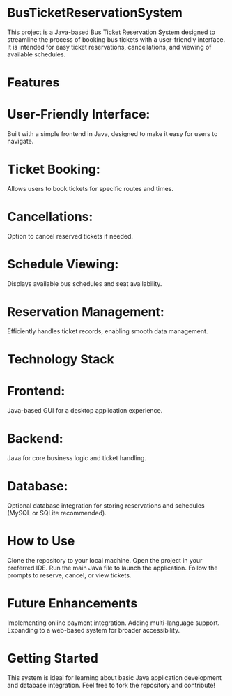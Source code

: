# BusTicketReservationSystem
This project is a Java-based Bus Ticket Reservation System designed to streamline the process of booking bus tickets with a user-friendly interface. It is intended for easy ticket reservations, cancellations, and viewing of available schedules.
# Features
# User-Friendly Interface: 
Built with a simple frontend in Java, designed to make it easy for users to navigate.
# Ticket Booking: 
Allows users to book tickets for specific routes and times.
# Cancellations: 
Option to cancel reserved tickets if needed.
# Schedule Viewing: 
Displays available bus schedules and seat availability.
# Reservation Management: 
Efficiently handles ticket records, enabling smooth data management.
# Technology Stack
# Frontend:
Java-based GUI for a desktop application experience.
# Backend: 
Java for core business logic and ticket handling.
# Database: 
Optional database integration for storing reservations and schedules (MySQL or SQLite recommended).
# How to Use
Clone the repository to your local machine.
Open the project in your preferred IDE.
Run the main Java file to launch the application.
Follow the prompts to reserve, cancel, or view tickets.
# Future Enhancements
Implementing online payment integration.
Adding multi-language support.
Expanding to a web-based system for broader accessibility.
# Getting Started
This system is ideal for learning about basic Java application development and database integration. Feel free to fork the repository and contribute!
